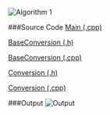![Algorithm 1](https://github.com/cpp-rakesh/DiscreteMathematicsAndItsApplications/blob/master/Chapter_4_Number_Theory_And_Cryptography/4.2_Integer_Representations_And_Algorithms/Algorithms/repo/algorithm_1.jpg)

###Source Code
[Main (.cpp)](https://github.com/cpp-rakesh/DiscreteMathematicsAndItsApplications/tree/master/Chapter_4_Number_Theory_And_Cryptography/4.2_Integer_Representations_And_Algorithms/Algorithms/repo/algorithm_1/Main.cpp)

[BaseConversion (.h)](https://github.com/cpp-rakesh/DiscreteMathematicsAndItsApplications/tree/master/Chapter_4_Number_Theory_And_Cryptography/4.2_Integer_Representations_And_Algorithms/Algorithms/repo/algorithm_1/BaseConversion.h)

[BaseConversion (.cpp)](https://github.com/cpp-rakesh/DiscreteMathematicsAndItsApplications/tree/master/Chapter_4_Number_Theory_And_Cryptography/4.2_Integer_Representations_And_Algorithms/Algorithms/repo/algorithm_1/BaseConversion.cpp)

[Conversion (.h)](https://github.com/cpp-rakesh/DiscreteMathematicsAndItsApplications/tree/master/Chapter_4_Number_Theory_And_Cryptography/4.2_Integer_Representations_And_Algorithms/Algorithms/repo/algorithm_1/Conversion.h)

[Conversion (.cpp)](https://github.com/cpp-rakesh/DiscreteMathematicsAndItsApplications/tree/master/Chapter_4_Number_Theory_And_Cryptography/4.2_Integer_Representations_And_Algorithms/Algorithms/repo/algorithm_1/Conversion.cpp)

###Output
![Output](https://github.com/cpp-rakesh/DiscreteMathematicsAndItsApplications/blob/master/Chapter_4_Number_Theory_And_Cryptography/4.2_Integer_Representations_And_Algorithms/Algorithms/repo/output_1.jpg)
